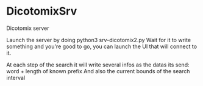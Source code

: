 # DicotomixSrv
Dicotomix server

Launch the server by doing python3 srv-dicotomix2.py
Wait for it to write something and you're good to go, you can launch
the UI that will connect to it.

At each step of the search it will write several infos as the datas its send:
    word + length of known prefix
And also the current bounds of the search interval